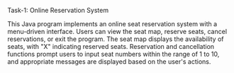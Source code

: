 Task-1: Online Reservation System

This Java program implements an online seat reservation system with a menu-driven interface. 
Users can view the seat map, reserve seats, cancel reservations, or exit the program. 
The seat map displays the availability of seats, with "X" indicating reserved seats. 
Reservation and cancellation functions prompt users to input seat numbers within the range of 1 to 10, and appropriate messages are displayed based on the user's actions. 
